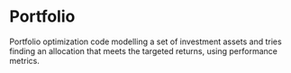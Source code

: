 # Portfolio
Portfolio optimization code modelling a set of investment assets and tries finding an allocation that meets the targeted returns, using performance metrics.
